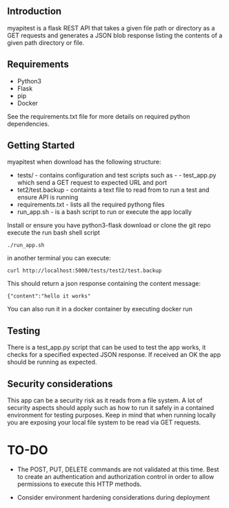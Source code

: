 ## Introduction

myapitest is a flask REST API that takes a given file path or directory as a GET requests and generates a JSON blob response listing the contents of a given path directory or file.

## Requirements
- Python3
- Flask
- pip
- Docker

See the requirements.txt file for more details on required python dependencies.

## Getting Started

myapitest when download has the following structure:

- tests/ - contains configuration and test scripts such as - - test_app.py which send a GET request to expected URL and port
- tet2/test.backup - containts a text file to read from to run a test and ensure API is running 
- requirements.txt - lists all the required pythong files 
- run_app.sh - is a bash script to run or execute the app locally 

Install or ensure you have python3-flask
download or clone the git repo 
execute the run bash shell script 

```
./run_app.sh
```

in another terminal you can execute:

```
curl http://localhost:5000/tests/test2/test.backup
```

This should return a json response containing the content message:
```
{"content":"hello it works"
```

You can also run it in a docker container by executing docker run 

## Testing 

There is a test_app.py script that can be used to test the app works, it checks for a specified expected JSON response. If received an OK the app should be running as expected.

## Security considerations

This app can be a security risk as it reads from a file system. A lot of security aspects should apply such as how to run it safely in a contained environment for testing purposes. Keep in mind that when running locally you are exposing your local file system to be read via GET requests.

# TO-DO

- The POST, PUT, DELETE commands are not validated at this time.  Best to create an authentication and authorization control in order to allow permissions to execute this HTTP methods.

- Consider environment hardening considerations during deployment 





